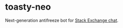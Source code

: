 # toasty-neo

Next-generation antifreeze bot for [Stack Exchange chat](https://chat.stackexchange.com).